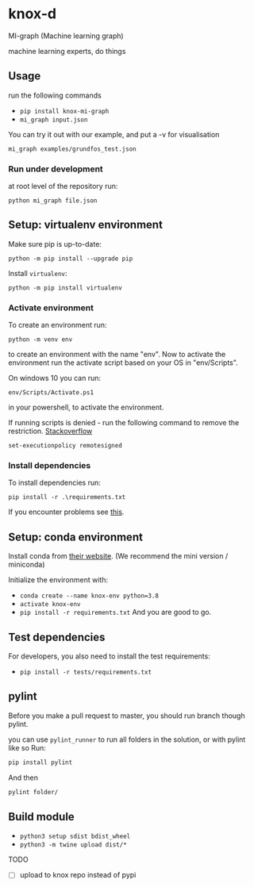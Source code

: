 # knox-d
MI-graph (Machine learning graph)

machine learning experts, do things

## Usage
run the following commands
- `pip install knox-mi-graph`
- `mi_graph input.json`

You can try it out with our example, and put a -v for visualisation

`mi_graph examples/grundfos_test.json`

### Run under development
at root level of the repository run:

`python mi_graph file.json`


## Setup: virtualenv environment
Make sure pip is up-to-date:

`python -m pip install --upgrade pip`

Install `virtualenv`:

`python -m pip install virtualenv`

### Activate environment
To create an environment run:

`python -m venv env`

to create an environment with the name "env". Now to activate the environment run the activate script based on your OS in "env/Scripts".

On windows 10 you can run:

`env/Scripts/Activate.ps1`

in your powershell, to activate the environment.

If running scripts is denied - run the following command to remove the restriction. [Stackoverflow](https://stackoverflow.com/questions/4037939/powershell-says-execution-of-scripts-is-disabled-on-this-system)

`set-executionpolicy remotesigned`

### Install dependencies
To install dependencies run:

`pip install -r .\requirements.txt`

If you encounter problems see [this](https://packaging.python.org/guides/installing-using-pip-and-virtual-environments/).

## Setup: conda environment
Install conda from [their website](https://docs.anaconda.com/anaconda/install/). (We recommend the mini version / miniconda)

Initialize the environment with:
- `conda create --name knox-env python=3.8`
- `activate knox-env`
- `pip install -r requirements.txt`
And you are good to go.


## Test dependencies
For developers, you also need to install the test requirements:
- `pip install -r tests/requirements.txt`

## pylint
Before you make a pull request to master, you should run branch though pylint.

you can use `pylint_runner` to run all folders in the solution, or with pylint like so
Run: 
```bash
pip install pylint
```
And then
```bash
pylint folder/
```

## Build module
- `python3 setup sdist bdist_wheel`
- `python3 -m twine upload dist/*`
    
TODO
- [ ] upload to knox repo instead of pypi 
